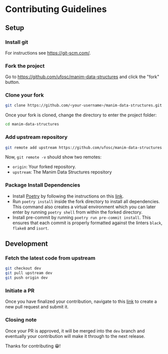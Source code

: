 # Contributing Guidelines

## Setup

### Install git
For instructions see https://git-scm.com/.

### Fork the project
Go to https://github.com/ufosc/manim-data-structures and click the "fork" button.

### Clone your fork
```bash
git clone https://github.com/<your-username>/manim-data-structures.git
```
Once your fork is cloned, change the directory to enter the project folder:
```bash
cd manim-data-structures
```

### Add upstream repository
```bash
git remote add upstream https://github.com/ufosc/manim-data-structures.git
```
Now, `git remote -v` should show two remotes:
- `origin`: Your forked repository.
- `upstream`: The Manim Data Structures repository

### Package Install Dependencies
- Install [Poetry](https://python-poetry.org/) by following the instructions on this [link](https://python-poetry.org/docs/master/#installing-with-the-official-installer).
- Run `poetry install` inside the fork directory to install all dependencies. This command also creates a virtual environment which you can later enter by running `poetry shell` from within the forked directory.
- Install pre-commit by running `poetry run pre-commit install`. This ensures that each commit is properly formatted against the linters `black`, `flake8` and `isort`.

## Development

### Fetch the latest code from upstream
```bash
git checkout dev
git pull upstream dev
git push origin dev
```

### Initiate a PR
Once you have finalized your contribution, navigate to this [link](https://github.com/ufosc/manim-data-structures/pulls) to create a new pull request and submit it.

### Closing note
Once your PR is approved, it will be merged into the `dev` branch and eventually your contribution will make it through to the next release.

Thanks for contributing 😁!
